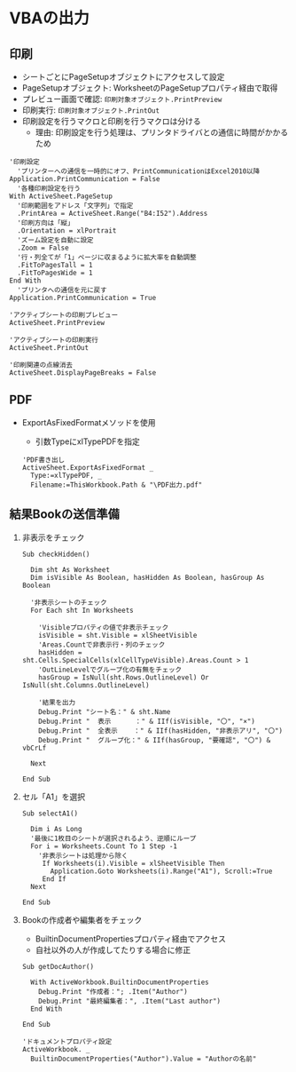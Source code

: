 # VBAの出力

## 印刷

- シートごとにPageSetupオブジェクトにアクセスして設定
- PageSetupオブジェクト: WorksheetのPageSetupプロパティ経由で取得
- プレビュー画面で確認: `印刷対象オブジェクト.PrintPreview`
- 印刷実行: `印刷対象オブジェクト.PrintOut`
- 印刷設定を行うマクロと印刷を行うマクロは分ける
  - 理由: 印刷設定を行う処理は、プリンタドライバとの通信に時間がかかるため

``` vba
'印刷設定
  'プリンターへの通信を一時的にオフ、PrintCommunicationはExcel2010以降
Application.PrintCommunication = False
  '各種印刷設定を行う
With ActiveSheet.PageSetup
  '印刷範囲をアドレス「文字列」で指定
  .PrintArea = ActiveSheet.Range("B4:I52").Address
  '印刷方向は「縦」
  .Orientation = xlPortrait
  'ズーム設定を自動に設定
  .Zoom = False
  '行・列全てが「1」ページに収まるように拡大率を自動調整
  .FitToPagesTall = 1
  .FitToPagesWide = 1
End With
  'プリンタへの通信を元に戻す
Application.PrintCommunication = True

'アクティブシートの印刷プレビュー
ActiveSheet.PrintPreview

'アクティブシートの印刷実行
ActiveSheet.PrintOut

'印刷関連の点線消去
ActiveSheet.DisplayPageBreaks = False
```

## PDF

- ExportAsFixedFormatメソッドを使用
  - 引数TypeにxlTypePDFを指定

  ```vba
  'PDF書き出し
  ActiveSheet.ExportAsFixedFormat _
    Type:=xlTypePDF, _
    Filename:=ThisWorkbook.Path & "\PDF出力.pdf"
  ```

## 結果Bookの送信準備

1. 非表示をチェック

   ```vba
   Sub checkHidden()

     Dim sht As Worksheet
     Dim isVisible As Boolean, hasHidden As Boolean, hasGroup As Boolean

     '非表示シートのチェック
     For Each sht In Worksheets
     
       'Visibleプロパティの値で非表示チェック
       isVisible = sht.Visible = xlSheetVisible
       'Areas.Countで非表示行・列のチェック
       hasHidden = sht.Cells.SpecialCells(xlCellTypeVisible).Areas.Count > 1
       'OutLineLevelでグループ化の有無をチェック
       hasGroup = IsNull(sht.Rows.OutlineLevel) Or IsNull(sht.Columns.OutlineLevel)
     
       '結果を出力
       Debug.Print "シート名：" & sht.Name
       Debug.Print "  表示      ：" & IIf(isVisible, "〇", "×")
       Debug.Print "  全表示    ：" & IIf(hasHidden, "非表示アリ", "〇")
       Debug.Print "  グループ化：" & IIf(hasGroup, "要確認", "〇") & vbCrLf
     
     Next
     
   End Sub
   ```

2. セル「A1」を選択

   ```vba
   Sub selectA1()

     Dim i As Long
     '最後に1枚目のシートが選択されるよう、逆順にループ
     For i = Worksheets.Count To 1 Step -1
       '非表示シートは処理から除く
        If Worksheets(i).Visible = xlSheetVisible Then
          Application.Goto Worksheets(i).Range("A1"), Scroll:=True
        End If
     Next

   End Sub
   ```

3. Bookの作成者や編集者をチェック
   - BuiltinDocumentPropertiesプロパティ経由でアクセス
   - 自社以外の人が作成してたりする場合に修正

   ```vba
   Sub getDocAuthor()

     With ActiveWorkbook.BuiltinDocumentProperties
       Debug.Print "作成者："; .Item("Author")
       Debug.Print "最終編集者：", .Item("Last author")
     End With

   End Sub

   'ドキュメントプロパティ設定
   ActiveWorkbook. _
     BuiltinDocumentProperties("Author").Value = "Authorの名前"
   ```
